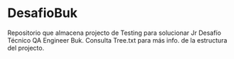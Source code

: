 # DesafioBuk
Repositorio que almacena projecto de Testing para solucionar Jr Desafío Técnico QA Engineer Buk.
    Consulta Tree.txt para más info. de la estructura del projecto.
